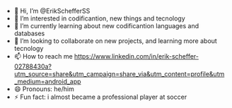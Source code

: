 - 👋 Hi, I’m @ErikSchefferSS
- 👀 I’m interested in codificantion, new things and tecnology
- 🌱 I’m currently learning about new codificantion languages and databases
- 💞️ I’m looking to collaborate on new projects, and learning more about tecnology
- 📫 How to reach me https://www.linkedin.com/in/erik-scheffer-02788430a?utm_source=share&utm_campaign=share_via&utm_content=profile&utm_medium=android_app
- 😄 Pronouns: he/him
- ⚡ Fun fact: i almost became a professional player at soccer

<!---
ErikSchefferSS/ErikSchefferSS is a ✨ special ✨ repository because its `README.md` (this file) appears on your GitHub profile.
You can click the Preview link to take a look at your changes.
--->
